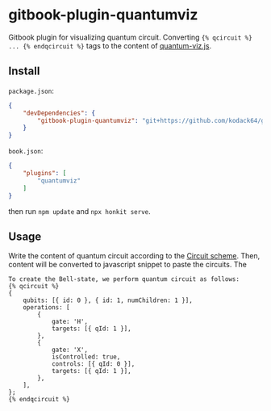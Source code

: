 # gitbook-plugin-quantumviz
Gitbook plugin for visualizing quantum circuit.
Converting `{% qcircuit %} ... {% endqcircuit %}` tags to the content of [quantum-viz.js](https://github.com/microsoft/quantum-viz.js).

## Install

`package.json`:

```json
{
    "devDependencies": {
        "gitbook-plugin-quantumviz": "git+https://github.com/kodack64/gitbook-plugin-quantumviz",
    }
}
```

`book.json`:

```json
{
	"plugins": [
		"quantumviz"
	]
}
```

then run `npm update` and `npx honkit serve`.

## Usage

Write the content of quantum circuit according to the [Circuit scheme](https://github.com/microsoft/quantum-viz.js/wiki/API-schema-reference). Then, content will be converted to javascript snippet to paste the circuits. The 

```
To create the Bell-state, we perform quantum circuit as follows:
{% qcircuit %}
{
    qubits: [{ id: 0 }, { id: 1, numChildren: 1 }],
    operations: [
        {
            gate: 'H', 
            targets: [{ qId: 1 }],
        },
        {
            gate: 'X', 
            isControlled: true,
            controls: [{ qId: 0 }],
            targets: [{ qId: 1 }],
        },
    ],
};
{% endqcircuit %}
```
